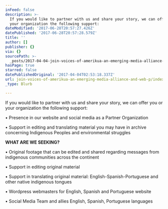 ```yaml
---
inFeed: false
description: >-
  If you would like to partner with us and share your story, we can offer you or
  your organization the following support:
dateModified: '2017-06-28T20:57:27.426Z'
datePublished: '2017-06-28T20:57:28.579Z'
title: ''
author: []
publisher: {}
via: {}
sourcePath: >-
  _posts/2017-04-04-join-voices-of-amerikua-an-emerging-media-alliance-and-web-p.md
hasPage: true
starred: false
datePublishedOriginal: '2017-04-04T02:53:18.337Z'
url: join-voices-of-amerikua-an-emerging-media-alliance-and-web-p/index.html
_type: Blurb

---
```

If you would like to partner with us and share your story, we can offer you or your organization the following support:

• Presence in our website and social media as a Partner Organization

• Support in editing and translating material you may have in archive concerning Indigenous Peoples and environmental struggles

**WHAT ARE WE SEEKING?**

• Original footage that can be edited and shared regarding messages from indigenous communities across the continent

• Support in editing original material

• Support in translating original material: English-Spanish-Portuguese and other native indigenous tongues

• Wordpress webmasters for English, Spanish and Portuguese website

• Social Media Team and allies English, Spanish, Portuguese languages